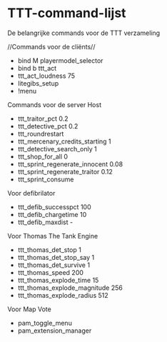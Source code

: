# TTT-command-lijst

De belangrijke commands voor de TTT verzameling


//Commands voor de cliënts// 

- bind M playermodel_selector
- bind b ttt_act
- ttt_act_loudness 75
- litegibs_setup
- !menu


Commands voor de server Host

- ttt_traitor_pct 0.2
- ttt_detective_pct 0.2
- ttt_roundrestart
- ttt_mercenary_credits_starting 1
- ttt_detective_search_only 1
- ttt_shop_for_all 0
- ttt_sprint_regenerate_innocent 0.08
- ttt_sprint_regenerate_traitor 0.12
- ttt_sprint_consume

Voor defibrilator
- ttt_defib_successpct 100
- ttt_defib_chargetime 10
- ttt_defib_maxdist -

Voor Thomas The Tank Engine
- ttt_thomas_det_stop 1
- ttt_thomas_det_stop_say 1
- ttt_thomas_det_survive 1
- ttt_thomas_speed 200
- ttt_thomas_explode_time 15
- ttt_thomas_explode_magnitude 256
- ttt_thomas_explode_radius 512

Voor Map Vote
- pam_toggle_menu
- pam_extension_manager

